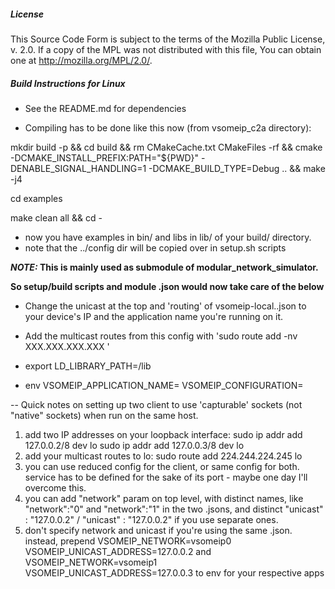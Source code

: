 ##### License

This Source Code Form is subject to the terms of the Mozilla Public
License, v. 2.0. If a copy of the MPL was not distributed with this
file, You can obtain one at http://mozilla.org/MPL/2.0/.

##### Build Instructions for Linux
- See the README.md for dependencies

- Compiling has to be done like this now (from vsomeip_c2a directory):

mkdir build -p && cd build && rm CMakeCache.txt CMakeFiles -rf && cmake -DCMAKE_INSTALL_PREFIX:PATH="${PWD}" -DENABLE_SIGNAL_HANDLING=1 -DCMAKE_BUILD_TYPE=Debug .. && make -j4

cd examples

make clean all && cd -

- now you have examples in bin/ and libs in lib/ of your build/ directory. 
- note that the ../config dir will be copied over in setup.sh scripts 

***NOTE:* This is mainly used as submodule of modular_network_simulator.**

**So setup/build scripts and module .json would now take care of the below**

- Change the unicast at the top and 'routing' of vsomeip-local.<your test>.json to your device's IP and the application name you're running on it.

- Add the multicast routes from this config with 'sudo route add -nv XXX.XXX.XXX.XXX <nic>'

- export LD_LIBRARY_PATH=<path to local above>/lib

- env VSOMEIP_APPLICATION_NAME=<app name> VSOMEIP_CONFIGURATION=<path to vsomeip-local.json>


-- Quick notes on setting up two client to use 'capturable' sockets (not "native" sockets) when run on the same host.
1) add two IP addresses on your loopback interface:
   sudo ip addr add 127.0.0.2/8 dev lo
   sudo ip addr add 127.0.0.3/8 dev lo
2) add your multicast routes to lo:
   sudo route add 224.244.224.245 lo
4) you can use reduced config for the client, or same config for both.
   service has to be defined for the sake of its port -
   maybe one day I'll overcome this.
5) you can add "network" param on top level, with distinct names,
   like "network":"0" and "network":"1"
   in the two .jsons, and distinct
   "unicast" : "127.0.0.2" / "unicast" : "127.0.0.2"
   if you use separate ones.
6) don't specify network and unicast if you're using the same .json.
   instead, prepend VSOMEIP_NETWORK=vsomeip0 VSOMEIP_UNICAST_ADDRESS=127.0.0.2 and
   VSOMEIP_NETWORK=vsomeip1 VSOMEIP_UNICAST_ADDRESS=127.0.0.3 to env for your respective apps